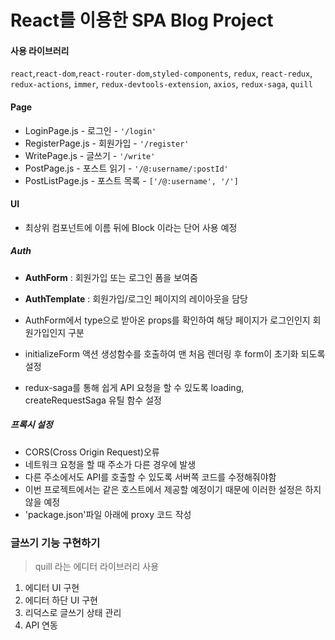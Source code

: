 # React를 이용한 SPA Blog Project

#### 사용 라이브러리

`react`,`react-dom`,`react-router-dom`,`styled-components`, `redux`, `react-redux`, `redux-actions`, `immer`, `redux-devtools-extension`, `axios`, `redux-saga`, `quill`

#### Page

- LoginPage.js - 로그인 - `'/login'`
- RegisterPage.js - 회원가입 - `'/register'`
- WritePage.js - 글쓰기 - `'/write'`
- PostPage.js - 포스트 읽기 - `'/@:username/:postId'`
- PostListPage.js - 포스트 목록 - `['/@:username', '/']`

#### UI

- 최상위 컴포넌트에 이름 뒤에 Block 이라는 단어 사용 예정

##### Auth

- **AuthForm** : 회원가입 또는 로그인 폼을 보여줌
- **AuthTemplate** : 회원가입/로그인 페이지의 레이아웃을 담당

- AuthForm에서 type으로 받아온 props를 확인하여 해당 페이지가 로그인인지 회원가입인지 구분
- initializeForm 액션 생성함수를 호출하여 맨 처음 렌더링 후 form이 초기화 되도록 설정
- redux-saga를 통해 쉽게 API 요청을 할 수 있도록 loading, createRequestSaga 유틸 함수 설정

##### 프록시 설정

- CORS(Cross Origin Request)오류
- 네트워크 요청을 할 때 주소가 다른 경우에 발생
- 다른 주소에서도 API를 호출할 수 있도록 서버쪽 코드를 수정해줘야함
- 이번 프로젝트에서는 같은 호스트에서 제공할 예정이기 때문에 이러한 설정은 하지 않을 예정
- 'package.json'파일 아래에 proxy 코드 작성

### 글쓰기 기능 구현하기

> quill 라는 에디터 라이브러리 사용

1. 에디터 UI 구현
2. 에디터 하단 UI 구현
3. 리덕스로 글쓰기 상태 관리
4. API 연동
